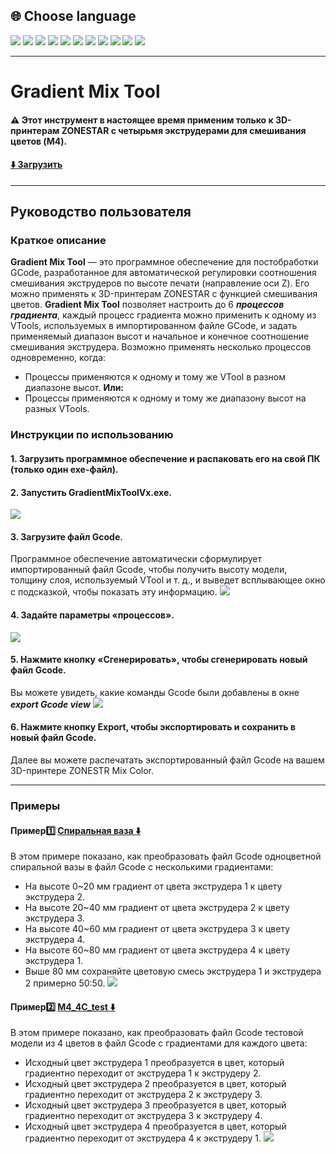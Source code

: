 
## <a id="choose-language">:globe_with_meridians: Choose language </a>
[![](../../lanpic/EN.png)](./readme.md)
[![](../../lanpic/ES.png)](./readme-es.md)
[![](../../lanpic/PT.png)](./readme-pt.md)
[![](../../lanpic/FR.png)](./readme-fr.md)
[![](../../lanpic/DE.png)](./readme-de.md)
[![](../../lanpic/IT.png)](./readme-it.md)
[![](../../lanpic/RU.png)](./readme-ru.md)
[![](../../lanpic/JP.png)](./readme-jp.md)
[![](../../lanpic/KR.png)](./readme-kr.md)
[![](../../lanpic/SA.png)](./readme-ar.md)
[![](../../lanpic/CN.png)](./readme-cn.md)

----
# Gradient Mix Tool
#### :warning: Этот инструмент в настоящее время применим только к 3D-принтерам ZONESTAR с четырьмя экструдерами для смешивания цветов (M4).
#### [:arrow_down: Загрузить](https://github.com/ZONESTAR3D/Slicing-Guide/releases/tag/gmt-v1.2) 

----
## Руководство пользователя
### Краткое описание
**Gradient Mix Tool** — это программное обеспечение для постобработки GCode, разработанное для автоматической регулировки соотношения смешивания экструдеров по высоте печати (направление оси Z). Его можно применять к 3D-принтерам ZONESTAR с функцией смешивания цветов.
**Gradient Mix Tool** позволяет настроить до 6 ***процессов градиента***, каждый процесс градиента можно применить к одному из VTools, используемых в импортированном файле GCode, и задать применяемый диапазон высот и начальное и конечное соотношение смешивания экструдера. Возможно применять несколько процессов одновременно, когда:
- Процессы применяются к одному и тому же VTool в разном диапазоне высот.
**Или:**
- Процессы применяются к одному и тому же диапазону высот на разных VTools.

### Инструкции по использованию
#### 1. Загрузить программное обеспечение и распаковать его на свой ПК (только один exe-файл).
#### 2. Запустить GradientMixToolVx.exe.
![](1.jpg)
#### 3. Загрузите файл Gcode.
Программное обеспечение автоматически сформулирует импортированный файл Gcode, чтобы получить высоту модели, толщину слоя, используемый VTool и т. д., и выведет всплывающее окно с подсказкой, чтобы показать эту информацию.
![](2.jpg)
#### 4. Задайте параметры «процессов».
![](3.jpg)
#### 5. Нажмите кнопку «Сгенерировать», чтобы сгенерировать новый файл Gcode.
Вы можете увидеть, какие команды Gcode были добавлены в окне ***export Gcode view***
![](4.jpg)
#### 6. Нажмите кнопку Export, чтобы экспортировать и сохранить в новый файл Gcode.
Далее вы можете распечатать экспортированный файл Gcode на вашем 3D-принтере ZONESTR Mix Color.

----
### Примеры
#### Пример:one: [Спиральная ваза :arrow_down:](./SpiralVase.zip)
В этом примере показано, как преобразовать файл Gcode одноцветной спиральной вазы в файл Gcode с несколькими градиентами:
- На высоте 0~20 мм градиент от цвета экструдера 1 к цвету экструдера 2.
- На высоте 20~40 мм градиент от цвета экструдера 2 к цвету экструдера 3.
- На высоте 40~60 мм градиент от цвета экструдера 3 к цвету экструдера 4.
- На высоте 60~80 мм градиент от цвета экструдера 4 к цвету экструдера 1.
- Выше 80 мм сохраняйте цветовую смесь экструдера 1 и экструдера 2 примерно 50:50.
![](./SpiralVase.jpg)

#### Пример:two: [M4_4C_test :arrow_down:](./M4_4C_test.zip)
В этом примере показано, как преобразовать файл Gcode тестовой модели из 4 цветов в файл Gcode с градиентами для каждого цвета:
- Исходный цвет экструдера 1 преобразуется в цвет, который градиентно переходит от экструдера 1 к экструдеру 2.
- Исходный цвет экструдера 2 преобразуется в цвет, который градиентно переходит от экструдера 2 к экструдеру 3.
- Исходный цвет экструдера 3 преобразуется в цвет, который градиентно переходит от экструдера 3 к экструдеру 4.
- Исходный цвет экструдера 4 преобразуется в цвет, который градиентно переходит от экструдера 4 к экструдеру 1.
![](./M4-4C-Test.jpg)
